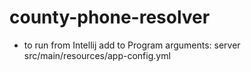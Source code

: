 # county-phone-resolver

* to run from Intellij add to Program arguments:
 server src/main/resources/app-config.yml